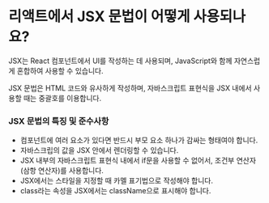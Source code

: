 # 리액트에서 JSX 문법이 어떻게 사용되나요?

JSX는 React 컴포넌트에서 UI를 작성하는 데 사용되며, JavaScript와 함께 자연스럽게 혼합하여 사용할 수 있습니다.

JSX 문법은 HTML 코드와 유사하게 작성하며, 자바스크립트 표현식을 JSX 내에서 사용할 때는 중괄호를 이용합니다. 

### ****JSX 문법의 특징 및 준수사항****

- 컴포넌트에 여러 요소가 있다면 반드시 부모 요소 하나가 감싸는 형태여야 합니다.
- 자바스크립의 값을 JSX 안에서 렌더링할 수 있습니다.
- JSX 내부의 자바스크립트 표현식 내에서 if문을 사용할 수 없어서, 조건부 연산자(삼항 연산자)를 사용합니다.
- JSX에서는 스타일을 지정할 때 카멜 표기법으로 작성해야 합니다.
- class라는 속성을 JSX에서는 className으로 표시해야 합니다.